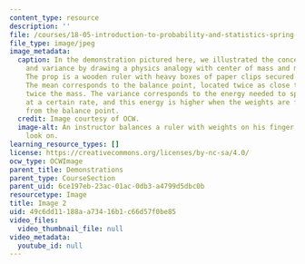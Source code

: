 ```yaml
---
content_type: resource
description: ''
file: /courses/18-05-introduction-to-probability-and-statistics-spring-2014/49c6dd11188aa73416b1c66d57f0be85_gallery5-2.jpg
file_type: image/jpeg
image_metadata:
  caption: In the demonstration pictured here, we illustrated the concepts of mean
    and variance by drawing a physics analogy with center of mass and moment of inertia.
    The prop is a wooden ruler with heavy boxes of paper clips secured by rubber bands.
    The mean corresponds to the balance point, located twice as close to the end with
    twice the mass. The variance corresponds to the energy needed to spin the ruler
    at a certain rate, and this energy is higher when the weights are farther out
    from the balance point.
  credit: Image courtesy of OCW.
  image-alt: An instructor balances a ruler with weights on his finger, as students
    look on.
learning_resource_types: []
license: https://creativecommons.org/licenses/by-nc-sa/4.0/
ocw_type: OCWImage
parent_title: Demonstrations
parent_type: CourseSection
parent_uid: 6ce197eb-23ac-01ac-0db3-a4799d5dbc0b
resourcetype: Image
title: Image 2
uid: 49c6dd11-188a-a734-16b1-c66d57f0be85
video_files:
  video_thumbnail_file: null
video_metadata:
  youtube_id: null
---
```

